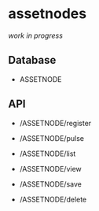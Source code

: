 assetnodes
===========

*work in progress*

Database
--------

 - ASSETNODE


API
---

- /ASSETNODE/register
- /ASSETNODE/pulse

- /ASSETNODE/list
- /ASSETNODE/view
- /ASSETNODE/save
- /ASSETNODE/delete
